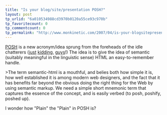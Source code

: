 ```yaml
---
title: "Is your blog/site/presentation POSH?"
layout: post
tp_urlid: "6a010534988cd3970b0120a55ce93c970b"
tp_favoritecount: 0
tp_commentcount: 0
tp_permalink: "http://www.monkinetic.com/2007/04/is-your-blogsitepresentation-posh.html"
---
```

<abbr title="Plain Old Semantic HTML"><a href="http://microformats.org/wiki/posh" title="Plain Old Semantic HTML">POSH</a></abbr> is a new acronym/idea sprung from the foreheads of the idle chatterers ([just](http://tantek.com) [kidding](http://adactio.com), [guys](http://factoryjoe.com/blog)!) The idea is to give the idea of semantic (suitably meaningful in the linguistic sense) HTML an easy-to-remember handle.

&gt;The term semantic-html is a mouthful, and belies both how simple it is, how well established it is among modern web designers, and the fact that it has benefits far beyond the obvious doing the right thing for the Web by using semantic markup. We need a simple short mnemonic term that captures the essence of the concept, and is easily verbed (to posh, poshify, poshed up).

I wonder how &quot;Plain&quot; the &quot;Plain&quot; in POSH is?
